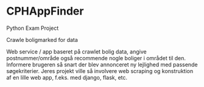 # CPHAppFinder
Python Exam Project

Crawle boligmarked for data

Web service / app baseret på crawlet bolig data, angive postnummer/område også recommende nogle boliger i området til den. Informere brugeren så snart der blev annonceret ny lejlighed med passende søgekriterier.
Jeres projekt ville så involvere web scraping og konstruktion af en lille web app, f.eks. med django, flask, etc.
